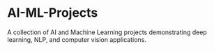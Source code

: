 # AI-ML-Projects
A collection of AI and Machine Learning projects demonstrating deep learning, NLP, and computer vision applications.
